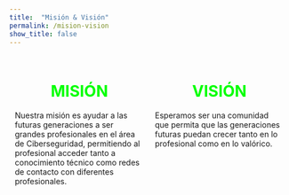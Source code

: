 ```yaml
---
title:  "Misión & Visión"
permalink: /mision-vision
show_title: false
---
```

<style>
.block-columns
{
  display: flex;
  margin-bottom: 1.75em;
  box-sizing: border-box;
}
.block-column
{
  flex-grow: 1;
  min-width: 0;
  word-break: break-word;
  overflow-wrap: break-word;
}
</style>

<div class="block-columns">
	<div class="block-column" style="width: 50%; padding:10px">
		<center><h1 style="color:#00FF00"><i class="fas fa-crosshairs"></i> MISIÓN</h1></center>
		<p class="has-text-align-justify">Nuestra misión es ayudar a las futuras generaciones a ser grandes profesionales en el área de Ciberseguridad, permitiendo al profesional acceder tanto a conocimiento técnico como redes de contacto con diferentes profesionales.</p>
	</div>
	<div class="block-column" style="width: 50%; padding:10px">
		<center><h1 style="color:#00FF00"><i class="fas fa-eye"></i> VISIÓN</h1></center>
		<p class="has-text-align-justify">Esperamos ser una comunidad que permita que las generaciones futuras puedan crecer tanto en lo profesional como en lo valórico.</p>
	</div>
</div>
